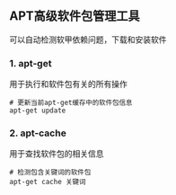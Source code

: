 ## APT高级软件包管理工具

可以自动检测软甲依赖问题，下载和安装软件

### 1. apt-get

用于执行和软件包有关的所有操作

```shell
# 更新当前apt-get缓存中的软件包信息
apt-get update
```



### 2. apt-cache

用于查找软件包的相关信息

```shell
# 检测包含关键词的软件包
apt-get cache 关键词
```



